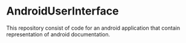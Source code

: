 # AndroidUserInterface
This repository consist of code for an android application that contain representation of android documentation.
